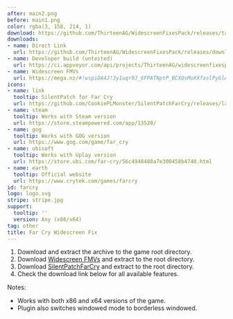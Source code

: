 ```yaml
---
after: main2.png
before: main1.png
color: rgba(3, 158, 214, 1)
download: https://github.com/ThirteenAG/WidescreenFixesPack/releases/tag/farcry
downloads:
- name: Direct Link
  url: https://github.com/ThirteenAG/WidescreenFixesPack/releases/download/farcry/FarCry.WidescreenFix.zip
- name: Developer build (untested)
  url: https://ci.appveyor.com/api/projects/ThirteenAG/widescreenfixespack/artifacts/FarCry.WidescreenFix.zip?branch=master
- name: Widescreen FMVs
  url: https://mega.nz/#!wspiDA4J!3y1uqr9J_6FPATNptP_BCXQsMoXXfaslPyGlAI-g7Ps
icons:
- name: link
  tooltip: SilentPatch for Far Cry
  url: https://github.com/CookiePLMonster/SilentPatchFarCry/releases/latest
- name: steam
  tooltip: Works with Steam version
  url: https://store.steampowered.com/app/13520/
- name: gog
  tooltip: Works with GOG version
  url: https://www.gog.com/game/far_cry
- name: ubisoft
  tooltip: Works with Uplay version
  url: https://store.ubi.com/far-cry/56c4948488a7e300458b4740.html
- name: earth
  tooltip: Official website
  url: https://www.crytek.com/games/farcry
id: farcry
logo: logo.svg
stripe: stripe.jpg
support:
  tooltip: ''
  version: Any (x86/x64)
tag: other
title: Far Cry Widescreen Fix
---
```


1. Download and extract the archive to the game root directory.
2. Download [Widescreen FMVs](https://mega.nz/#!wspiDA4J!3y1uqr9J_6FPATNptP_BCXQsMoXXfaslPyGlAI-g7Ps)  and extract to the root directory.
3. Download [SilentPatchFarCry](https://github.com/CookiePLMonster/SilentPatchFarCry#silentpatch-for-far-cry) and extract to the root directory.
4. Check the download link below for all available features.

Notes:

* Works with both x86 and x64 versions of the game.
* Plugin also switches windowed mode to borderless windowed.
